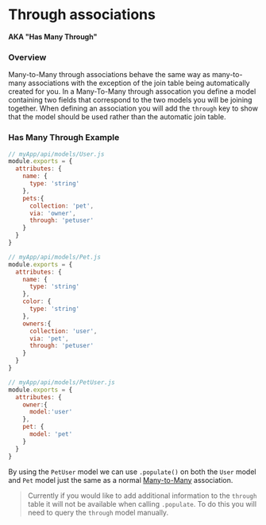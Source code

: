 # Through associations

**AKA "Has Many Through"**

### Overview

Many-to-Many through associations behave the same way as many-to-many associations with the exception
of the join table being automatically created for you. In a Many-To-Many through assocation you define a model containing two fields that correspond to the two models you will be joining together. When defining an association you will add the `through` key to show that the model should be used rather than the automatic join table.

### Has Many Through Example

```javascript
// myApp/api/models/User.js
module.exports = {
  attributes: {
    name: {
      type: 'string'
    },
    pets:{
      collection: 'pet',
      via: 'owner',
      through: 'petuser'
    }
  }
}
```

```javascript
// myApp/api/models/Pet.js
module.exports = {
  attributes: {
    name: {
      type: 'string'
    },
    color: {
      type: 'string'
    },
    owners:{
      collection: 'user',
      via: 'pet',
      through: 'petuser'
    }
  }
}
```

```javascript
// myApp/api/models/PetUser.js
module.exports = {
  attributes: {
    owner:{
      model:'user'
    },
    pet: {
      model: 'pet'
    }
  }
}
```

By using the `PetUser` model we can use `.populate()` on both the `User` model and `Pet` model just the same as a normal [Many-to-Many](http://sailsjs.org/documentation/concepts/models-and-orm/associations/many-to-many) association.

> Currently if you would like to add additional information to the `through` table it will not be available when calling `.populate`. To do this you will need to query the `through` model manually.



<docmeta name="displayName" value="Through associations">


